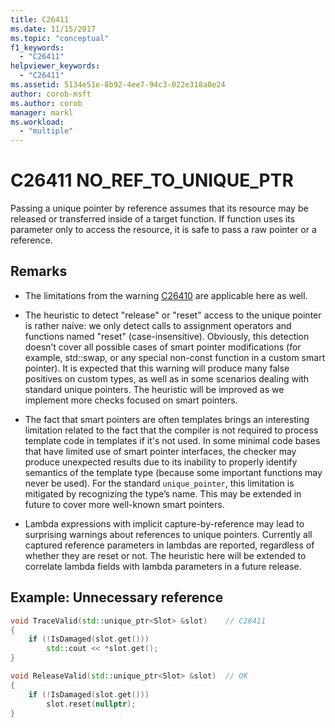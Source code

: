 ```yaml
---
title: C26411
ms.date: 11/15/2017
ms.topic: "conceptual"
f1_keywords:
  - "C26411"
helpviewer_keywords:
  - "C26411"
ms.assetid: 5134e51e-8b92-4ee7-94c3-022e318a0e24
author: corob-msft
ms.author: corob
manager: markl
ms.workload:
  - "multiple"
---
```

# C26411  NO_REF_TO_UNIQUE_PTR

Passing a unique pointer by reference assumes that its resource may be released or transferred inside of a target function. If function uses its parameter only to access the resource, it is safe to pass a raw pointer or a reference.

## Remarks

- The limitations from the warning [C26410](C26410.md) are applicable here as well.

- The heuristic to detect "release" or "reset" access to the unique pointer is rather naive: we only detect calls to assignment operators and functions named "reset" (case-insensitive). Obviously, this detection doesn’t cover all possible cases of smart pointer modifications (for example, std::swap, or any special non-const function in a custom smart pointer). It is expected that this warning will produce many false positives on custom types, as well as in some scenarios dealing with standard unique pointers. The heuristic will be improved as we implement more checks focused on smart pointers.

- The fact that smart pointers are often templates brings an interesting limitation related to the fact that the compiler is not required to process template code in templates if it's not used. In some minimal code bases that have limited use of smart pointer interfaces, the checker may produce unexpected results due to its inability to properly identify semantics of the template type (because some important functions may never be used). For the standard `unique_pointer`, this limitation is mitigated by recognizing the type’s name. This may be extended in future to cover more well-known smart pointers.

- Lambda expressions with implicit capture-by-reference may lead to surprising warnings about references to unique pointers. Currently all captured reference parameters in lambdas are reported, regardless of whether they are reset or not. The heuristic here will be extended to correlate lambda fields with lambda parameters in a future release.

## Example: Unnecessary reference

```cpp
void TraceValid(std::unique_ptr<Slot> &slot)    // C26411
{
    if (!IsDamaged(slot.get()))
        std::cout << *slot.get();
}

void ReleaseValid(std::unique_ptr<Slot> &slot)  // OK
{
    if (!IsDamaged(slot.get()))
        slot.reset(nullptr);
}
```
